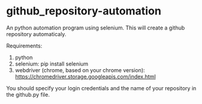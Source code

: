 # github_repository-automation
An python automation program using selenium. This will create a github repository automaticaly.


Requirements:

1. python
2. selenium: pip install selenium
3. webdriver (chrome, based on your chrome version):  https://chromedriver.storage.googleapis.com/index.html


You should specify your login credentials and the name of your repository in the github.py file.
